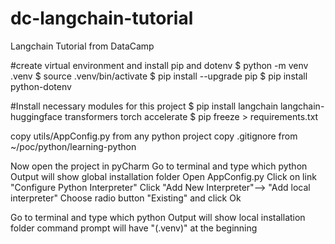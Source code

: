 # dc-langchain-tutorial
Langchain Tutorial from DataCamp

#create virtual environment and install pip and dotenv
$ python -m venv .venv
$ source .venv/bin/activate
$ pip install --upgrade pip
$ pip install python-dotenv

#Install necessary modules for this project
$ pip install langchain langchain-huggingface transformers torch accelerate
$ pip freeze > requirements.txt

copy utils/AppConfig.py from any python project
copy .gitignore from ~/poc/python/learning-python

Now open the project in pyCharm
Go to terminal and type which python
Output will show global installation folder
Open AppConfig.py
Click on link "Configure Python Interpreter"
Click "Add New Interpreter"--> "Add local interpreter"
Choose radio button "Existing" and click Ok

Go to terminal and type which python
Output will show local installation folder
command prompt will have "(.venv)" at the beginning

 
